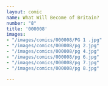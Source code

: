 ```yaml
---
layout: comic
name: What Will Become of Britain?
number: "8"
title: '000008'
images:
- "/images/comics/000008/PG 1 .jpg"
- "/images/comics/000008/pg 2.jpg"
- "/images/comics/000008/pg 4.jpg"
- "/images/comics/000008/pg 6.jpg"
- "/images/comics/000008/pg 7.jpg"
- "/images/comics/000008/pg 8.jpg"

---
```

